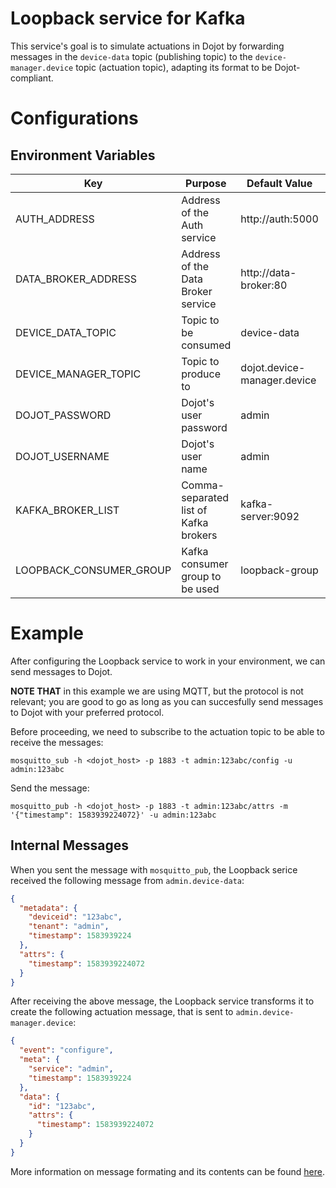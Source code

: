 # Loopback service for Kafka

This service's goal is to simulate actuations in Dojot by forwarding messages in the `device-data`
topic (publishing topic) to the `device-manager.device` topic (actuation topic), adapting its format
to be Dojot-compliant.

# Configurations

## Environment Variables

Key                     | Purpose                               | Default Value               | Valid Values     |
----------------------- | ------------------------------------- | --------------------------- | ---------------- |
AUTH_ADDRESS            | Address of the Auth service           | http://auth:5000            | hostname/IP:port |
DATA_BROKER_ADDRESS     | Address of the Data Broker service    | http://data-broker:80       | hostname/IP:port |
DEVICE_DATA_TOPIC       | Topic to be consumed                  | device-data                 | string           |
DEVICE_MANAGER_TOPIC    | Topic to produce to                   | dojot.device-manager.device | string           |
DOJOT_PASSWORD          | Dojot's user password                 | admin                       | string           |
DOJOT_USERNAME          | Dojot's user name                     | admin                       | string           |
KAFKA_BROKER_LIST       | Comma-separated list of Kafka brokers | kafka-server:9092           | hostname/IP:port |
LOOPBACK_CONSUMER_GROUP | Kafka consumer group to be used       | loopback-group              | string           |

# Example

After configuring the Loopback service to work in your environment, we can send messages to Dojot.

__NOTE THAT__ in this example we are using MQTT, but the protocol is not relevant; you are good to
go as long as you can succesfully send messages to Dojot with your preferred protocol.

Before proceeding, we need to subscribe to the actuation topic to be able to receive the messages:

```shell
mosquitto_sub -h <dojot_host> -p 1883 -t admin:123abc/config -u admin:123abc
```

Send the message:

```shell
mosquitto_pub -h <dojot_host> -p 1883 -t admin:123abc/attrs -m '{"timestamp": 1583939224072}' -u admin:123abc
```

## Internal Messages

When you sent the message with `mosquitto_pub`, the Loopback serice received the following message
from `admin.device-data`:

```json
{
  "metadata": {
    "deviceid": "123abc",
    "tenant": "admin",
    "timestamp": 1583939224
  },
  "attrs": {
    "timestamp": 1583939224072
  }
}
```

After receiving the above message, the Loopback service transforms it to create the following
actuation message, that is sent to `admin.device-manager.device`:

```json
{
  "event": "configure",
  "meta": {
    "service": "admin",
    "timestamp": 1583939224
  },
  "data": {
    "id": "123abc",
    "attrs": {
      "timestamp": 1583939224072
    }
  }
}
```

More information on message formating and its contents can be found
[here](https://dojotdocs.readthedocs.io/projects/DeviceManager/en/latest/kafka-messages.html).
